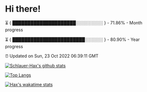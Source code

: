 # Hi there!

⏳ { █████████████████████░░░░░░░░░ } - 71.86% - Month progress

⏳ { ████████████████████████░░░░░░ } - 80.90% - Year progress

⏰ Updated on Sun, 23 Oct 2022 06:39:11 GMT


[![Schlauer-Hax's github stats](https://github-readme-stats.vercel.app/api?username=Schlauer-Hax&show_icons=true&theme=dark&count_private=true)](https://github.com/Schlauer-Hax)


[![Top Langs](https://github-readme-stats.vercel.app/api/top-langs/?username=Schlauer-Hax&layout=compact&theme=dark)](https://github.com/Schlauer-Hax?tab=repositories)


[![Hax's wakatime stats](https://github-readme-stats.vercel.app/api/wakatime?username=Hax&theme=dark)](https://wakatime.com/@Hax)

